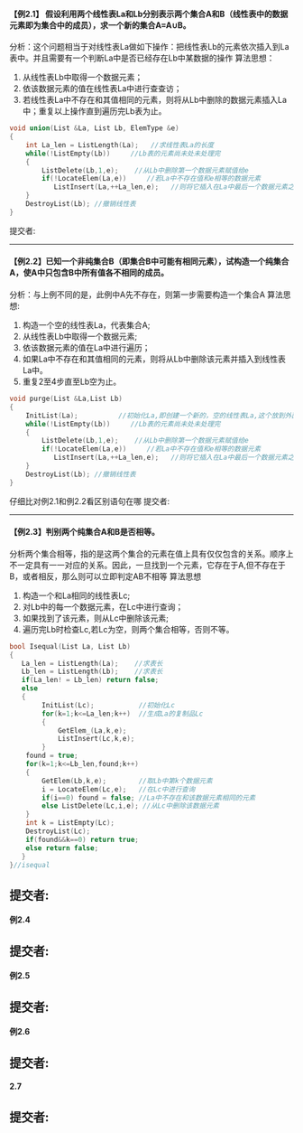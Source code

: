 #### 【例2.1】 假设利用两个线性表La和Lb分别表示两个集合A和B（线性表中的数据元素即为集合中的成员），求一个新的集合A=A∪B。

分析：这个问题相当于对线性表La做如下操作：把线性表Lb的元素依次插入到La表中。并且需要有一个判断La中是否已经存在Lb中某数据的操作
算法思想：

1. 从线性表Lb中取得一个数据元素；
2. 依该数据元素的值在线性表La中进行查查访；
3. 若线性表La中不存在和其值相同的元素，则将从Lb中删除的数据元素插入La中；重复以上操作直到遍历完Lb表为止。
```c
void union(List &La, List Lb, ElemType &e)
{
    int La_len = ListLength(La);   //求线性表La的长度
    while(!ListEmpty(Lb))     //Lb表的元素尚未处未处理完
    {
        ListDelete(Lb,1,e);    //从Lb中删除第一个数据元素赋值给e
        if(!LocateElem(La,e))     //若La中不存在值和e相等的数据元素
           ListInsert(La,++La_len,e);   //则将它插入在La中最后一个数据元素之后
    }
    DestroyList(Lb); //撤销线性表
}
```
提交者:

----------------

#### 【例2.2】已知一个非纯集合B（即集合B中可能有相同元素），试构造一个纯集合A，使A中只包含B中所有值各不相同的成员。

分析：与上例不同的是，此例中A先不存在，则第一步需要构造一个集合A
算法思想:

1. 构造一个空的线性表La，代表集合A;
2. 从线性表Lb中取得一个数据元素;
3. 依该数据元素的值在La中进行遍历；
4. 如果La中不存在和其值相同的元素，则将从Lb中删除该元素并插入到线性表La中。
5. 重复2至4步直至Lb空为止。
```c++
void purge(List &La,List Lb)
{
    InitList(La);          //初始化La,即创建一个新的，空的线性表La,这个放到外面写
    while(!ListEmpty(Lb))     //Lb表的元素尚未处未处理完
    {
        ListDelete(Lb,1,e);    //从Lb中删除第一个数据元素赋值给e
        if(!LocateElem(La,e))     //若La中不存在值和e相等的数据元素
           ListInsert(La,++La_len,e);   //则将它插入在La中最后一个数据元素之后
    }
    DestroyList(Lb); //撤销线性表
}
```
仔细比对例2.1和例2.2看区别语句在哪
提交者:

----------------

#### 【例2.3】判别两个纯集合A和B是否相等。

分析两个集合相等，指的是这两个集合的元素在值上具有仅仅包含的关系。顺序上不一定具有一一对应的关系。因此，一旦找到一个元素，它存在于A,但不存在于B，或者相反，那么则可以立即判定AB不相等
算法思想

1. 构造一个和La相同的线性表Lc;
2. 对Lb中的每一个数据元素，在Lc中进行查询；
3. 如果找到了该元素，则从Lc中删除该元素;
4. 遍历完Lb时检查Lc,若Lc为空，则两个集合相等，否则不等。
```C
bool Isequal(List La, List Lb)
{
   La_len = ListLength(La);    //求表长 
   Lb_len = ListLength(Lb);    //求表长
   if(La_len! = Lb_len) return false;
   else
   {
        InitList(Lc);           //初始化Lc
        for(k=1;k<=La_len;k++)  //生成La的复制品Lc
        {
            GetElem_(La,k,e);
            ListInsert(Lc,k,e);
        }
    found = true;
    for(k=1;k<=Lb_len,found;k++)
    {
        GetElem(Lb,k,e);        //取Lb中第k个数据元素
        i = LocateElem(Lc,e);   //在Lc中进行查询
        if(i==0) found = false; //La中不存在和该数据元素相同的元素
        else ListDelete(Lc,i,e); //从Lc中删除该数据元素
    }
    int k = ListEmpty(Lc);
    DestroyList(Lc);
    if(found&&k==0) return true;
    else return false;
   }
}//isequal
```


提交者:
----------------

#### 例2.4


提交者:
----------------

#### 例2.5

提交者:
----------------

#### 例2.6

提交者:
----------------

#### 2.7

提交者:
----------------

